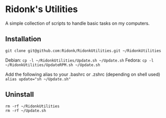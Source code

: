 # Ridonk\'s Utilities

A simple collection of scripts to handle basic tasks on my computers.

## Installation

`git clone git@github.com:Ridonk/RidonkUtilities.git ~/RidonkUtilities`

Debian: `cp -l ~/RidonkUtilities/Update.sh ~/Update.sh`
Fedora: `cp -l ~/RidonkUtilities/UpdateRPM.sh ~/Update.sh`

Add the following alias to your .bashrc or .zshrc (depending on shell used)
`alias update="sh ~/Update.sh"`

## Uninstall

```
rm -rf ~/RidonkUtilities
rm -rf ~/Update.sh
```
